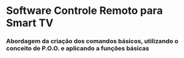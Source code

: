 # Software Controle Remoto para Smart TV

### Abordagem da criação dos comandos básicos, utilizando o conceito de P.O.O.  e aplicando a funções básicas